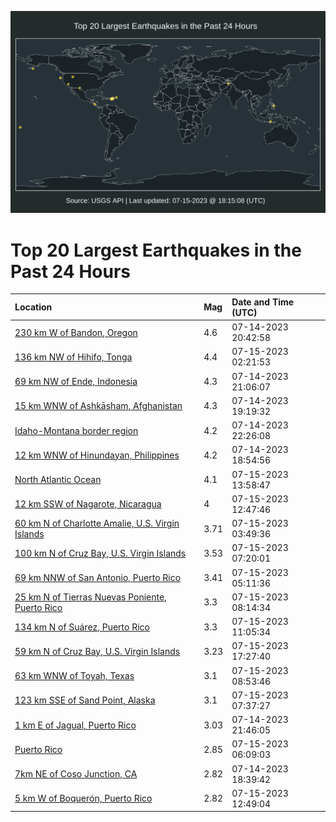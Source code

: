 ![Map](./map.png)

# Top 20 Largest Earthquakes in the Past 24 Hours

| Location | Mag | Date and Time (UTC) |
|:---|:---|:---|
| [230 km W of Bandon, Oregon](https://earthquake.usgs.gov/earthquakes/eventpage/us7000kfub) | 4.6 | 07-14-2023 20:42:58 |
| [136 km NW of Hihifo, Tonga](https://earthquake.usgs.gov/earthquakes/eventpage/us7000kfwj) | 4.4 | 07-15-2023 02:21:53 |
| [69 km NW of Ende, Indonesia](https://earthquake.usgs.gov/earthquakes/eventpage/us7000kfuk) | 4.3 | 07-14-2023 21:06:07 |
| [15 km WNW of Ashkāsham, Afghanistan](https://earthquake.usgs.gov/earthquakes/eventpage/us7000kft5) | 4.3 | 07-14-2023 19:19:32 |
| [Idaho-Montana border region](https://earthquake.usgs.gov/earthquakes/eventpage/us7000kfv7) | 4.2 | 07-14-2023 22:26:08 |
| [12 km WNW of Hinundayan, Philippines](https://earthquake.usgs.gov/earthquakes/eventpage/us7000kft2) | 4.2 | 07-14-2023 18:54:56 |
| [North Atlantic Ocean](https://earthquake.usgs.gov/earthquakes/eventpage/us7000kfz9) | 4.1 | 07-15-2023 13:58:47 |
| [12 km SSW of Nagarote, Nicaragua](https://earthquake.usgs.gov/earthquakes/eventpage/us7000kfyz) | 4 | 07-15-2023 12:47:46 |
| [60 km N of Charlotte Amalie, U.S. Virgin Islands](https://earthquake.usgs.gov/earthquakes/eventpage/pr2023196000) | 3.71 | 07-15-2023 03:49:36 |
| [100 km N of Cruz Bay, U.S. Virgin Islands](https://earthquake.usgs.gov/earthquakes/eventpage/pr2023196001) | 3.53 | 07-15-2023 07:20:01 |
| [69 km NNW of San Antonio, Puerto Rico](https://earthquake.usgs.gov/earthquakes/eventpage/pr71417928) | 3.41 | 07-15-2023 05:11:36 |
| [25 km N of Tierras Nuevas Poniente, Puerto Rico](https://earthquake.usgs.gov/earthquakes/eventpage/pr71417973) | 3.3 | 07-15-2023 08:14:34 |
| [134 km N of Suárez, Puerto Rico](https://earthquake.usgs.gov/earthquakes/eventpage/pr71417983) | 3.3 | 07-15-2023 11:05:34 |
| [59 km N of Cruz Bay, U.S. Virgin Islands](https://earthquake.usgs.gov/earthquakes/eventpage/pr71418033) | 3.23 | 07-15-2023 17:27:40 |
| [63 km WNW of Toyah, Texas](https://earthquake.usgs.gov/earthquakes/eventpage/us7000kfy6) | 3.1 | 07-15-2023 08:53:46 |
| [123 km SSE of Sand Point, Alaska](https://earthquake.usgs.gov/earthquakes/eventpage/us7000kfxx) | 3.1 | 07-15-2023 07:37:27 |
| [1 km E of Jagual, Puerto Rico](https://earthquake.usgs.gov/earthquakes/eventpage/pr71417873) | 3.03 | 07-14-2023 21:46:05 |
| [Puerto Rico](https://earthquake.usgs.gov/earthquakes/eventpage/pr71417943) | 2.85 | 07-15-2023 06:09:03 |
| [7km NE of Coso Junction, CA](https://earthquake.usgs.gov/earthquakes/eventpage/ci39613050) | 2.82 | 07-14-2023 18:39:42 |
| [5 km W of Boquerón, Puerto Rico](https://earthquake.usgs.gov/earthquakes/eventpage/pr71417993) | 2.82 | 07-15-2023 12:49:04 |
